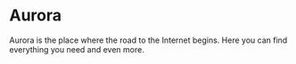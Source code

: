 # Aurora
Aurora is the place where the road to the Internet begins. Here you can find everything you need and even more.
